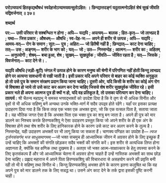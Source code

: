 **परोऽप्यपत्यं हितकृद्यथौषधं** **स्वदेहजोऽप्यामयवत्सुतोऽहित: ।** **छिन्द्यात्तदङ्गं यदुतात्मनोऽहितं** **शेषं सुखं जीवति यद्विवर्जनात् ॥ ३७॥** 

**शब्दार्थ** 

**पर:—** **उसी परिवार से सश्बन्धित न होना** **; अपि—** **यद्यपि** **; अपत्यम्—** **बालक** **; हित-कृत्—** **जो लाभप्रद है** **; यथा—** **जिस प्रकार** **;** **औषधम्—** **औषधि** **; स्व-देह-ज:—** **अपने ही शरीर से उत्पन्न** **; अपि—** **यद्यपि** **; आमय-वत्—** **रोग के समान** **; सुत:—** **पुत्र** **;** **अहित:—** **जो हितैषी नहीं है** **; छिन्द्यात्—** **काट देना चाहिए** **; तत्—** **उस** **; अङ्गम्—** **शरीर के भाग को** **; यत्—** **जो** **; उत—** **निस्सन्देह** **;** **आत्मन:—** **शरीर का** **; अहितम्—** **अनुपयोगी** **; शेषम्—** **बचा हुआ, शेष** **; सुखम्—** **सुखपूर्वक** **; जीवति—** **जीवित रहता है** **; यत्—** **जिसके** **; विवर्जनात्—** **काट देने से।** **.** 

**यद्यपि औषधि (जड़ी-बूटी) जंगल में उत्पन्न होने के कारण मनुष्य की श्रेणी में परिगणित** **नहीं होती किन्तु लाभप्रद होने पर अत्यन्त सावधानी से रखी जाती है। इसी प्रकार यदि अपने** **परिवार से बाहर का कोई व्यक्ति अनुकूल हो तो उसे पुत्र के समान संरक्षण प्रदान किया जाना** **चाहिए। दूसरी ओर, यदि किसी के शरीर का कोई अंग रोग से विषाक्त हो जाये तो उसे काट** **कर अलग कर देना चाहिए जिससे शेष शरीर सुखपूर्वक जीवित रहे। इसी प्रकार भले ही अपना** **आत्मज पुत्र ही क्यों न हो, यदि वह प्रतिकूल है, तो उसका परित्याग कर देना चाहिए।** **तात्पर्य :** श्री चैतन्य महाप्रभु ने समस्त भगवद्भक्तों को उपदेश दिया है कि वे तृण से भी अधिक विनीत और वृक्षों से भी अधिक सहिष्णु बनें अन्यथा उनके भक्ति-मार्ग में सदैव उपद्रव होते रहेंगे। यहाँ पर इसका प्रत्यक्ष उदाहरण दिया गया है कि किस तरह एक भक्त एक अभक्त द्वारा, जो कि एक वत्सल पिता है, सताया जाता है। यह भौतिक जगत ऐसा है कि अभक्त पिता एक भक्त पुत्र का शत्रु बन जाता है। अपने ही पुत्र को मार डालने का निश्चय करके हिरण्यकशिपु ने ऐसा उदाहरण प्रस्तुत किया जो अपने शरीर के ही एक अंग के विषाक्त होने तथा शेष शरीर के लिए हानिकारक होने के कारण उसे काट कर अलग करने के तुल्य है। निस्सन्देह, यही उदाहरण अभक्तों पर भी लागू किया जा सकता हैं। चाणक्य पण्डित का उपदेश है— *त्यज दुर्जनसंसर्गम् भज साधुसमागमम्* —जो भक्त सचमुच ही आध्यात्मिक जीवन में अग्रसर होने के लिए इच्छुक हैं उन्हें चाहिए कि अभक्तों की संगति छोड़कर सदैव भक्तों की संगति करें। इस शरीर से अत्यधिक लिप्त होना अज्ञानता है, क्योंकि यह क्षणिक तथा दुखमय है। अतएव जो भक्त आत्म-साक्षात्कार के हेतु तपस्या करने के लिए कृतसंकल्प हैं और जो आध्यात्मिक चेतना में अग्रसर होना चाहते हैं उन्हें नास्तिक अभक्तों का साथ छोड़ देना चाहिए। प्रह्लाद महाराज में अपने पिता हिरण्यकशिपु की विचारधारा से असहयोग करने की प्रवृत्ति बनी रही तो भी वे सहिष्णु तथा विनीत थे। किन्तु हिरण्यकशिपु अभक्त होने के कारण इतना कलुषित था कि वह अपने पुत्र को मार डालने तक के लिए सन्नद्ध था। उसने अंग काट देने के तर्क द्वारा इसकी पुष्टि करनी चाही।  